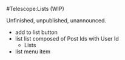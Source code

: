 #Telescope:Lists (WIP)

Unfinished, unpublished, unannounced.

- add to list button
- list list composed of Post Ids with User Id
    - Lists
- list menu item

